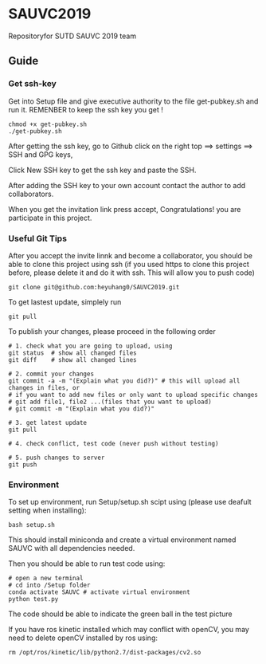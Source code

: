 # SAUVC2019
Repositoryfor SUTD SAUVC 2019 team

## Guide
### Get ssh-key

Get into Setup file and give executive authority to the file get-pubkey.sh and run it. REMENBER to keep the ssh key you get ! 

~~~
chmod +x get-pubkey.sh
./get-pubkey.sh
~~~

After getting the ssh key, go to Github click on the right top ==> settings  ==>  SSH and GPG keys, 

Click New SSH key to get the ssh key and paste the SSH. 

After adding the SSH key to your own account contact the author to add collaborators.

When you get the invitation link press accept, Congratulations! you are participate in this project.

### Useful Git Tips

After you accept the invite linnk and become a collaborator, you should be able to clone this project using ssh (if you used https to clone this project before, please delete it and do it with ssh. This will allow you to push code)

    git clone git@github.com:heyuhang0/SAUVC2019.git

To get lastest update, simplely run

    git pull

To publish your changes, please proceed in the following order

    # 1. check what you are going to upload, using
    git status  # show all changed files
    git diff    # show all changed lines
    
    # 2. commit your changes
    git commit -a -m "(Explain what you did?)" # this will upload all changes in files, or
    # if you want to add new files or only want to upload specific changes
    # git add file1, file2 ...(files that you want to upload)
    # git commit -m "(Explain what you did?)"
    
    # 3. get latest update
    git pull
    
    # 4. check conflict, test code (never push without testing)
    
    # 5. push changes to server
    git push

### Environment

To set up environment, run Setup/setup.sh scipt using (please use deafult setting when installing): 

    bash setup.sh

This should install miniconda and create a virtual environment named SAUVC with all dependencies needed.

Then you should be able to run test code using:

    # open a new terminal
    # cd into /Setup folder
    conda activate SAUVC # activate virtual environment
    python test.py

The code should be able to indicate the green ball in the test picture

If you have ros kinetic installed which may conflict with openCV, you may need to delete openCV installed by ros using:

    rm /opt/ros/kinetic/lib/python2.7/dist-packages/cv2.so
